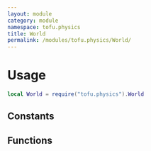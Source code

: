 ```yaml
---
layout: module
category: module
namespace: tofu.physics
title: World
permalink: /modules/tofu.physics/World/
---
```

# Usage

```lua
local World = require("tofu.physics").World
```

## Constants

## Functions
